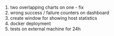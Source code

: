 1. two overlapping charts on one - fix
2. wrong success / failure counters on dashboard
3. create window for showing host statistics
4. docker deployment
5. tests on external machine for 24h